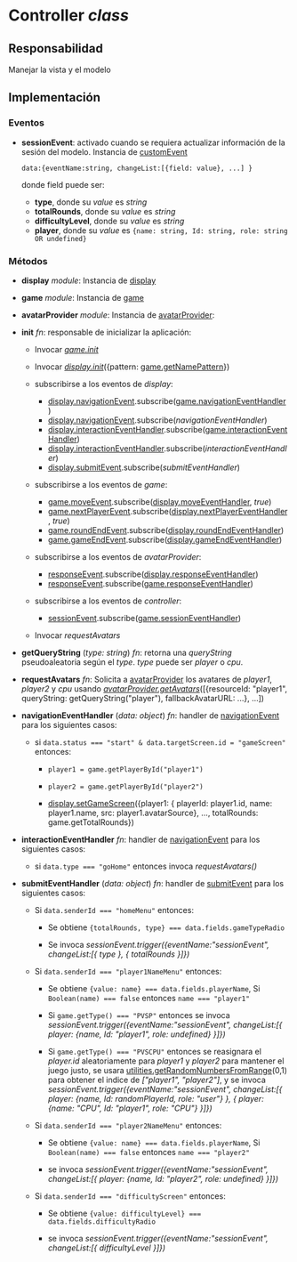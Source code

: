 # Controller _class_

## Responsabilidad

Manejar la vista y el modelo

## Implementación

### Eventos

-   **sessionEvent**: activado cuando se requiera actualizar información de la sesión del modelo. Instancia de [customEvent](./customEvent.md)

    ```
    data:{eventName:string, changeList:[{field: value}, ...] }
    ```

    donde field puede ser:

    -   **type**, donde su _value_ es _string_
    -   **totalRounds**, donde su _value_ es _string_
    -   **difficultyLevel**, donde su _value_ es _string_
    -   **player**, donde su _value_ es `{name: string, Id: string, role: string OR undefined}`

### Métodos

-   **display** _module_: Instancia de [display](./display/display.md)

-   **game** _module_: Instancia de [game](./game/game.md)

-   **avatarProvider** _module_: Instancia de [avatarProvider](./avatarProvider.md):

-   **init** _fn_: responsable de inicializar la aplicación:

    -   Invocar [_game.init_](./game/game.md#interfaz)
    -   Invocar [_display.init_](./display/display.md#interfaz)({pattern: [game.getNamePattern](./game/game.md#interfaz)})
    -   subscribirse a los eventos de _display_:

        -   [display.navigationEvent](./display/display.md#eventos).subscribe([game.navigationEventHandler](./game/game.md#interfaz))
        -   [display.navigationEvent](./display/display.md#eventos).subscribe(_navigationEventHandler_)
        -   [display.interactionEventHandler](./display/display.md#eventos).subscribe([game.interactionEventHandler](./game/actions.md#interfaz))
        -   [display.interactionEventHandler](./display/display.md#eventos).subscribe(_interactionEventHandler_)
        -   [display.submitEvent](./display/display.md#eventos).subscribe(_submitEventHandler_)

    -   subscribirse a los eventos de _game_:

        -   [game.moveEvent](./game/game.md#eventos).subscribe([display.moveEventHandler](./display/display.md#interfaz), _true_)
        -   [game.nextPlayerEvent](./game/game.md#eventos).subscribe([display.nextPlayerEventHandler](./display/display.md#interfaz), _true_)
        -   [game.roundEndEvent](./game/game.md#eventos).subscribe([display.roundEndEventHandler](./display/display.md#interfaz))
        -   [game.gameEndEvent](./game/game.md#eventos).subscribe([display.gameEndEventHandler](./display/display.md#interfaz))

    -   subscribirse a los eventos de _avatarProvider_:

        -   [responseEvent](./avatarProvider.md#eventos).subscribe([display.responseEventHandler](./display/display.md))
        -   [responseEvent](./avatarProvider.md#eventos).subscribe([game.responseEventHandler](./game/game.md))

    -   subscribirse a los eventos de _controller_:

        -   [sessionEvent](#eventos).subscribe([game.sessionEventHandler](./game/game.md#interfaz))

    -   Invocar _requestAvatars_

-   **getQueryString** (_type: string_) _fn_: retorna una _queryString_ pseudoaleatoria según el _type_. _type_ puede ser _player_ o _cpu_.

-   **requestAvatars** _fn_: Solicita a [avatarProvider](./avatarProvider.md) los avatares de _player1_, _player2_ y _cpu_ usando [_avatarProvider.getAvatars_](./avatarProvider.md#interfaz)([{resourceId: "player1", queryString: getQueryString("player"), fallbackAvatarURL: ...}, ...])

-   **navigationEventHandler** (_data: object_) _fn_: handler de [navigationEvent](./display/display.md#eventos) para los siguientes casos:

    -   si `data.status === "start" & data.targetScreen.id = "gameScreen"` entonces:

        -   `player1 = game.getPlayerById("player1")`

        -   `player2 = game.getPlayerById("player2")`

        -   [display.setGameScreen](./display/display.md)({player1: { playerId: player1.id, name: player1.name, src: player1.avatarSource}, ..., totalRounds: game.getTotalRounds})

-   **interactionEventHandler** _fn_: handler de [navigationEvent](./display/display.md#eventos) para los siguientes casos:

    -   si `data.type === "goHome"` entonces invoca _requestAvatars()_

-   **submitEventHandler** (_data: object_) _fn_: handler de [submitEvent](./display/display.md#eventos) para los siguientes casos:

    -   Si `data.senderId === "homeMenu"` entonces:

        -   Se obtiene `{totalRounds, type} === data.fields.gameTypeRadio`

        -   Se invoca _sessionEvent.trigger({eventName:"sessionEvent", changeList:[{ type }, { totalRounds }]})_

    -   Si `data.senderId === "player1NameMenu"` entonces:

        -   Se obtiene `{value: name} === data.fields.playerName`, Si `Boolean(name) === false` entonces `name === "player1"`

        -   Si `game.getType() === "PVSP"` entonces se invoca _sessionEvent.trigger({eventName:"sessionEvent", changeList:[{ player: {name, Id: "player1", role: undefined} }]})_

        -   Si `game.getType() === "PVSCPU"` entonces se reasignara el _player.id_ aleatoriamente para _player1_ y _player2_ para mantener el juego justo, se usara [utilities.getRandomNumbersFromRange](./utilities.md#interfaz)(0,1) para obtener el indice de _["player1", "player2"]_, y se invoca _sessionEvent.trigger({eventName:"sessionEvent", changeList:[{ player: {name, Id: randomPlayerId, role: "user"} }, { player: {name: "CPU", Id: "player1", role: "CPU"} }]})_

    -   Si `data.senderId === "player2NameMenu"` entonces:

        -   Se obtiene `{value: name} === data.fields.playerName`, Si `Boolean(name) === false` entonces `name === "player2"`

        -   se invoca _sessionEvent.trigger({eventName:"sessionEvent", changeList:[{ player: {name, Id: "player2", role: undefined} }]})_

    -   Si `data.senderId === "difficultyScreen"` entonces:

        -   Se obtiene `{value: difficultyLevel} === data.fields.difficultyRadio`

        -   se invoca _sessionEvent.trigger({eventName:"sessionEvent", changeList:[{ difficultyLevel }]})_
